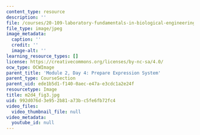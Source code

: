 ```yaml
---
content_type: resource
description: ''
file: /courses/20-109-laboratory-fundamentals-in-biological-engineering-spring-2010/992d076d3e952b81a73bc5fe6fb72fc4_m2d4_fig3.jpg
file_type: image/jpeg
image_metadata:
  caption: ''
  credit: ''
  image-alt: ''
learning_resource_types: []
license: https://creativecommons.org/licenses/by-nc-sa/4.0/
ocw_type: OCWImage
parent_title: 'Module 2, Day 4: Prepare Expression System'
parent_type: CourseSection
parent_uid: ede1b5d1-f140-0aec-e47a-e3cdc1a2e24f
resourcetype: Image
title: m2d4_fig3.jpg
uid: 992d076d-3e95-2b81-a73b-c5fe6fb72fc4
video_files:
  video_thumbnail_file: null
video_metadata:
  youtube_id: null
---
```

